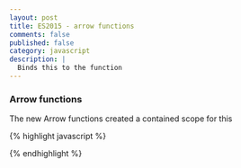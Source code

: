 ```yaml
---
layout: post
title: ES2015 - arrow functions
comments: false
published: false
category: javascript
description: |
  Binds this to the function
---
```


### Arrow functions

The new Arrow functions created a contained scope for this

{% highlight javascript %}


{% endhighlight %}
